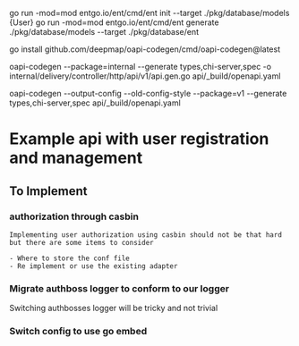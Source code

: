 
go run -mod=mod entgo.io/ent/cmd/ent init --target ./pkg/database/models {User}
go run -mod=mod entgo.io/ent/cmd/ent generate ./pkg/database/models --target ./pkg/database/ent

go install github.com/deepmap/oapi-codegen/cmd/oapi-codegen@latest

oapi-codegen --package=internal --generate types,chi-server,spec -o internal/delivery/controller/http/api/v1/api.gen.go api/_build/openapi.yaml


oapi-codegen --output-config --old-config-style --package=v1 --generate types,chi-server,spec api/_build/openapi.yaml


# Example api with user registration and management

## To Implement

### authorization through casbin 

    Implementing user authorization using casbin should not be that hard but there are some items to consider 

    - Where to store the conf file 
    - Re implement or use the existing adapter

### Migrate authboss logger to conform to our logger

Switching authbosses logger will be tricky and not trivial 

### Switch config to use go embed